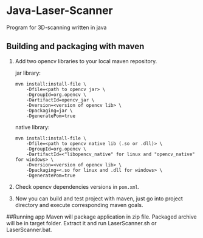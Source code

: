 # Java-Laser-Scanner
Program for 3D-scanning written in java

## Building and packaging with maven
1. Add two opencv libraries to your local maven repository.

    jar library:
    ```
    mvn install:install-file \
        -Dfile=<path to opencv jar> \
        -DgroupId=org.opencv \
        -DartifactId=opencv_jar \
        -Dversion=<version of opencv lib> \
        -Dpackaging=jar \
        -DgeneratePom=true 
    ```
    
    native library:
    ```
    mvn install:install-file \
        -Dfile=<path to opencv native lib (.so or .dll)> \
        -DgroupId=org.opencv \
        -DartifactId=<"libopencv_native" for linux and "opencv_native" for windows> \
        -Dversion=<version of opencv lib> \
        -Dpackaging=<.so for linux and .dll for windows> \
        -DgeneratePom=true 
    ```
2. Check opencv dependencies versions in `pom.xml`. 
3. Now you can build and test project with maven, just go into project directory and execute corresponding maven goals.

##Running app
Maven will package application in zip file. Packaged archive will be in target folder. Extract it and run LaserScanner.sh or LaserScanner.bat.


